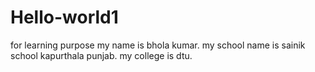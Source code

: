 # Hello-world1
for learning purpose
my name is bhola kumar.
my school name is sainik school kapurthala punjab.
my college is dtu.

